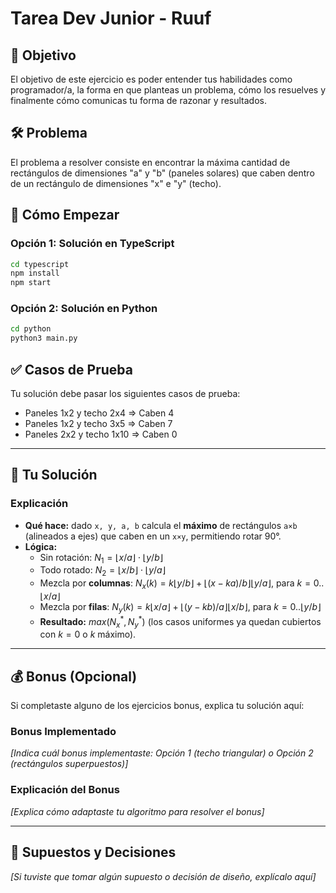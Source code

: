 # Tarea Dev Junior - Ruuf

## 🎯 Objetivo

El objetivo de este ejercicio es poder entender tus habilidades como programador/a, la forma en que planteas un problema, cómo los resuelves y finalmente cómo comunicas tu forma de razonar y resultados.

## 🛠️ Problema

El problema a resolver consiste en encontrar la máxima cantidad de rectángulos de dimensiones "a" y "b" (paneles solares) que caben dentro de un rectángulo de dimensiones "x" e "y" (techo).

## 🚀 Cómo Empezar

### Opción 1: Solución en TypeScript
```bash
cd typescript
npm install
npm start
```

### Opción 2: Solución en Python
```bash
cd python
python3 main.py
```

## ✅ Casos de Prueba

Tu solución debe pasar los siguientes casos de prueba:
- Paneles 1x2 y techo 2x4 ⇒ Caben 4
- Paneles 1x2 y techo 3x5 ⇒ Caben 7
- Paneles 2x2 y techo 1x10 ⇒ Caben 0

---

## 📝 Tu Solución

### Explicación

- **Qué hace:** dado `x, y, a, b` calcula el **máximo** de rectángulos `a×b` (alineados a ejes) que caben en un `x×y`, permitiendo rotar 90°.
- **Lógica:**  
  - Sin rotación: $N_1=\lfloor x/a\rfloor\cdot\lfloor y/b\rfloor$
  - Todo rotado: $N_2=\lfloor x/b\rfloor\cdot\lfloor y/a\rfloor$
  - Mezcla por **columnas**: $N_x(k)=k\lfloor y/b\rfloor+\lfloor(x-ka)/b\rfloor\lfloor y/a\rfloor$, para $k=0.. \lfloor x/a\rfloor$
  - Mezcla por **filas**: $N_y(k)=k\lfloor x/a\rfloor+\lfloor(y-kb)/a\rfloor\lfloor x/b\rfloor$, para $k=0.. \lfloor y/b\rfloor$
  - **Resultado:** $max(N_x^*,\,N_y^*)$ (los casos uniformes ya quedan cubiertos con $k=0$ o $k$ máximo).

---

## 💰 Bonus (Opcional)

Si completaste alguno de los ejercicios bonus, explica tu solución aquí:

### Bonus Implementado
*[Indica cuál bonus implementaste: Opción 1 (techo triangular) o Opción 2 (rectángulos superpuestos)]*




### Explicación del Bonus
*[Explica cómo adaptaste tu algoritmo para resolver el bonus]*




---

## 🤔 Supuestos y Decisiones

*[Si tuviste que tomar algún supuesto o decisión de diseño, explícalo aquí]*

